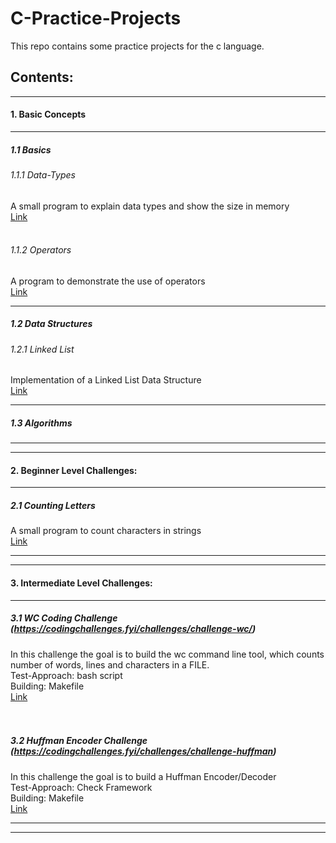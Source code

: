 # C-Practice-Projects

This repo contains some practice projects for the c language. 

## Contents:

---

#### 1. Basic Concepts 

--- 

##### 1.1 Basics 
###### 1.1.1 Data-Types
A small program to explain data types and show the size in memory  
[Link](/Basic-Concepts/Basics/Data-Types/)  
<br />

###### 1.1.2 Operators
A program to demonstrate the use of operators  
[Link](/Basic-Concepts/Basics/Operators/) 
<br />

---

##### 1.2 Data Structures  
###### 1.2.1 Linked List  
Implementation of a Linked List Data Structure  
[Link](/Basic-Concepts/Data-Structures/Linked-List)
<br />

--- 

##### 1.3 Algorithms 

---
---

#### 2. Beginner Level Challenges:

---

##### 2.1 Counting Letters
A small program to count characters in strings  
[Link](/Beginner-Level/Counting-Letters/)

---
---

#### 3. Intermediate Level Challenges:

---

##### 3.1 WC Coding Challenge (https://codingchallenges.fyi/challenges/challenge-wc/)
In this challenge the goal is to build the wc command line tool, which counts number of words, lines and characters in a FILE.  
Test-Approach: bash script  
Building: Makefile  
[Link](/Intermediate-Level/WC-Challenge/)  
<br />
<br />

##### 3.2 Huffman Encoder Challenge (https://codingchallenges.fyi/challenges/challenge-huffman)
In this challenge the goal is to build a Huffman Encoder/Decoder  
Test-Approach: Check Framework  
Building: Makefile  
[Link](/Intermediate-Level/Huffman-Encoder-Challenge/)

---
---
